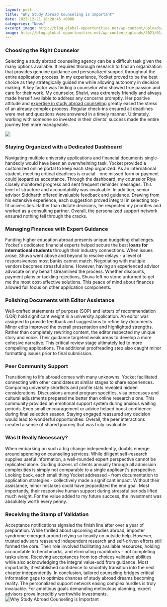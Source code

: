 ```yaml
---
layout: post
title: "Why Study Abroad Counseling is Important"
date: 2023-12-21 18:28:45 +0000
categories: "News"
excerpt_image: http://blog.global-opportunities.net/wp-content/uploads/2021/01/everything-about-free-study-abroad-counselling.jpg
image: http://blog.global-opportunities.net/wp-content/uploads/2021/01/everything-about-free-study-abroad-counselling.jpg
---
```


### Choosing the Right Counselor
Selecting a study abroad counseling agency can be a difficult task given the many options available. It requires thorough research to find an organization that provides genuine guidance and personalized support throughout the entire application process. In my experience, Yocket proved to be the best choice as they strategically guided me while allowing autonomy in decision making. 
A key factor was finding a counselor who showed true passion and care for their work. My counselor, Shalvi, was extremely friendly and always made herself available to address any concerns promptly. Her positive attitude and [expertise in study abroad counseling](https://fistore.mysenprints.com/collection/aburto) greatly eased the stress of an already complex process. Regular check-ins ensured all deadlines were met and questions were answered in a timely manner. Ultimately, working with someone so invested in their clients' success made the entire journey feel more manageable.

![](https://curiousdesire.com/wp-content/uploads/2021/12/Why-Study-Abroad-Is-Important-1.png)
### Staying Organized with a Dedicated Dashboard  
Navigating multiple university applications and financial documents single-handedly would have been an overwhelming task. Yocket provided a customized online portal to keep each step organized. As an international student, meeting critical deadlines is crucial - one missed form or payment could jeopardize acceptance. Through the dashboard, my counselor Riya closely monitored progress and sent frequent reminder messages. This level of structure and accountability was invaluable.
In addition, senior advisor Siddharth offered invaluable feedback and guidance. Drawing from his extensive experience, each suggestion proved integral in selecting top-fit universities. Rather than dictate decisions, he respected my priorities and worked as a consulting partner. Overall, the personalized support network ensured nothing fell through the cracks.
### Managing Finances with Expert Guidance
Funding higher education abroad presents unique budgeting challenges. Yocket's dedicated financial experts helped secure the best **loans for international students** through their industry connections. When issues arose, Shuva went above and beyond to resolve delays - a level of responsiveness most banks cannot match. 
Negotiating with multiple vendors becomes stressful alone. However, having an experienced advisor advocate on my behalf streamlined the process. Whether discounts, payment plans or tackling rejections, Shuva left no stone unturned to get me the most cost-effective solutions. This peace of mind about finances allowed full focus on other application components.
### Polishing Documents with Editor Assistance 
Well-crafted statements of purpose (SOP) and letters of recommendation (LOR) hold significant weight in a university application. An editor was assigned to provide feedback and suggestions to refine key documents. Minor edits improved the overall presentation and highlighted strengths. 
Rather than completely rewriting content, the editor respected my unique story and voice. Their guidance targeted weak areas to develop a more cohesive narrative. This critical review stage ultimately led to more compelling applications. The additional proofreading step also caught minor formatting issues prior to final submission.
### Peer Community Support  
Transitioning to life abroad comes with many unknowns. Yocket facilitated connecting with other candidates at similar stages to share experiences. Comparing university shortlists and profile stats revealed hidden considerations. Discussions around program specifics, visa processes and cultural adjustments prepared me better than online research alone. 
This community provided an emotional support system during anxious waiting periods. Even small encouragement or advice helped boost confidence during final selection season. Staying engaged reassured any decision would lead to wonderful opportunities. Overall, the peer interactions created a sense of shared journey that was truly invaluable.
### Was It Really Necessary?
When embarking on such a big change independently, doubts emerge around spending on counseling services. While diligent self-research supplies useful information, a well-rounded expert perspective cannot be replicated alone. Guiding dozens of clients annually through all admission complexities is simply not comparable to a single applicant's perspective. 
Looking back, each small thing Yocket addressed - from documentation to application strategies - collectively made a significant impact. Without their assistance, minor mistakes could have jeopardized the end goal. Most importantly, their responsive human support during stressful periods lifted much weight. For the value added to my future success, the investment was absolutely worth every penny.
### Receiving the Stamp of Validation  
Acceptance notifications signaled the finish line after over a year of preparation. While thrilled about upcoming studies abroad, imposter syndrome emerged around relying so heavily on outside help. However, trusted advisors reassured independent research and self-driven efforts still formed the core. 
Their role involved facilitating available resources, holding accountable to benchmarks, and eliminating roadblocks - not completing tasks alone. Receiving acceptances from top choices validated abilities while also acknowledging the integral value-add from guidance. Most importantly, it established confidence to smoothly transition into the next chapter independently.
In conclusion, tailored counseling bridges critical information gaps to optimize chances of study abroad dreams becoming reality. The personalized support network easing complex hurdles is truly invaluable. For ambitious goals demanding meticulous planning, expert advisors prove incredibly worthwhile investments.
![Why Study Abroad Counseling is Important](http://blog.global-opportunities.net/wp-content/uploads/2021/01/everything-about-free-study-abroad-counselling.jpg)